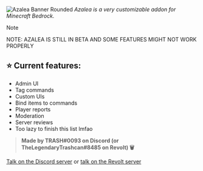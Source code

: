 ![Azalea Banner Rounded](https://github.com/Ant767/Azalea/assets/122332042/35520c60-4b06-4bb6-bca4-979ccd3b0ebd)
*Azalea is a very customizable addon for Minecraft Bedrock.*

> [!NOTE]
> NOTE: AZALEA IS STILL IN BETA AND SOME FEATURES MIGHT NOT WORK PROPERLY

## ⭐ Current features:
- Admin UI
- Tag commands
- Custom UIs
- Bind items to commands
- Player reports
- Moderation
- Server reviews
- Too lazy to finish this list lmfao

> **Made by TRASH#0093 on Discord (or TheLegendaryTrashcan#8485 on Revolt) 🗑️**

[Talk on the Discord server](https://discord.gg/azalea-1-year-anniversary-922867041029984316) or [talk on the Revolt server](https://rvlt.gg/PjgTYFgF)
